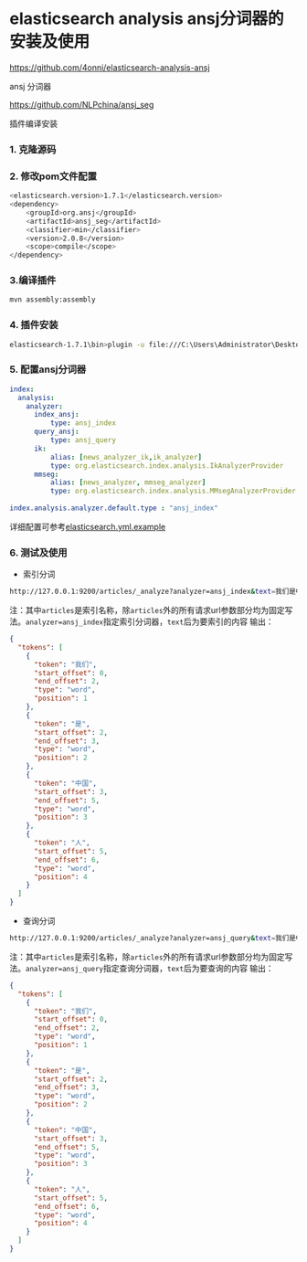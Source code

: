 # elasticsearch analysis ansj分词器的安装及使用

https://github.com/4onni/elasticsearch-analysis-ansj

ansj 分词器

https://github.com/NLPchina/ansj_seg

插件编译安装

### 1. 克隆源码
### 2. 修改pom文件配置
```bash
<elasticsearch.version>1.7.1</elasticsearch.version>
<dependency>
    <groupId>org.ansj</groupId>
    <artifactId>ansj_seg</artifactId>
    <classifier>min</classifier>
    <version>2.0.8</version>
    <scope>compile</scope>
</dependency>
```
### 3.编译插件
```bash
mvn assembly:assembly
```
### 4. 插件安装
```bash
elasticsearch-1.7.1\bin>plugin -u file:///C:\Users\Administrator\Desktop\elasticsearch-analysis-ansj\target\releases\elasticsearch-analysis-ansj-1.x.1-release.zip -i ansj
```
### 5. 配置ansj分词器
```yaml
index:
  analysis:
    analyzer:
      index_ansj:
          type: ansj_index
      query_ansj:
          type: ansj_query
      ik:
          alias: [news_analyzer_ik,ik_analyzer]
          type: org.elasticsearch.index.analysis.IkAnalyzerProvider
      mmseg:
          alias: [news_analyzer, mmseg_analyzer]
          type: org.elasticsearch.index.analysis.MMsegAnalyzerProvider
        
index.analysis.analyzer.default.type : "ansj_index"
```
详细配置可参考[elasticsearch.yml.example](https://github.com/4onni/elasticsearch-analysis-ansj/blob/master/elasticsearch.yml.example)

### 6. 测试及使用

* 索引分词
```bash
http://127.0.0.1:9200/articles/_analyze?analyzer=ansj_index&text=我们是中国人
```
注：其中`articles`是索引名称，除`articles`外的所有请求url参数部分均为固定写法。`analyzer=ansj_index`指定索引分词器，`text`后为要索引的内容
输出：
```json
{
  "tokens": [
    {
      "token": "我们",
      "start_offset": 0,
      "end_offset": 2,
      "type": "word",
      "position": 1
    },
    {
      "token": "是",
      "start_offset": 2,
      "end_offset": 3,
      "type": "word",
      "position": 2
    },
    {
      "token": "中国",
      "start_offset": 3,
      "end_offset": 5,
      "type": "word",
      "position": 3
    },
    {
      "token": "人",
      "start_offset": 5,
      "end_offset": 6,
      "type": "word",
      "position": 4
    }
  ]
}
```
* 查询分词
```bash
http://127.0.0.1:9200/articles/_analyze?analyzer=ansj_query&text=我们是中国人
```
注：其中`articles`是索引名称，除`articles`外的所有请求url参数部分均为固定写法。`analyzer=ansj_query`指定查询分词器，`text`后为要查询的内容
输出：
```json
{
  "tokens": [
    {
      "token": "我们",
      "start_offset": 0,
      "end_offset": 2,
      "type": "word",
      "position": 1
    },
    {
      "token": "是",
      "start_offset": 2,
      "end_offset": 3,
      "type": "word",
      "position": 2
    },
    {
      "token": "中国",
      "start_offset": 3,
      "end_offset": 5,
      "type": "word",
      "position": 3
    },
    {
      "token": "人",
      "start_offset": 5,
      "end_offset": 6,
      "type": "word",
      "position": 4
    }
  ]
}
```